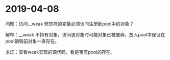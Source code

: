# 2019-04-08

问题：访问__weak 修饰符的变量必须访问注册到pool中的对象？

解释：__weak 不持有对象，访问该对象时可能对象已被废弃，放入pool中保证在pool销毁前对象一直存在。

求证：查看weak实现的源代码，看是否有pool的存在。
